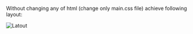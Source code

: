 Without changing any of html (change only main.css file) achieve following layout:

![Latout](file:///layout.png)
